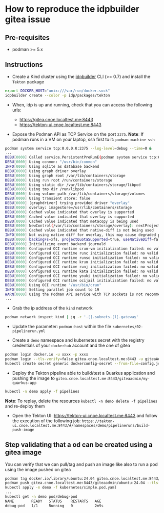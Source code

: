 # How to reproduce the idpbuilder gitea issue

## Pre-requisites

- podman >= 5.x

## Instructions

- Create a Kind cluster using the [idpbuilder](https://github.com/cnoe-io/idpbuilder/) CLI (>= 0.7) and install the `Tekton` package

```bash
export DOCKER_HOST="unix:///var/run/docker.sock"
idpbuilder create --color -p idp/packages/tekton
```

- When, idp is up and running, check that you can access the following urls:

  - https://gitea.cnoe.localtest.me:8443
  - https://tekton-ui.cnoe.localtest.me:8443


- Expose the Podman API as TCP Service on the port `2375`.
**Note**: If podman runs in a VM on your laptop, ssh first to it: `podman machine ssh`
```bash
podman system service tcp:0.0.0.0:2375 --log-level=debug --time=0 &
...
DEBU[0000] Called service.PersistentPreRunE(podman system service tcp:0.0.0.0:2375 --log-level=debug --time=0)
DEBU[0000] Using conmon: "/usr/bin/conmon"
INFO[0000] Using sqlite as database backend
DEBU[0000] Using graph driver overlay
DEBU[0000] Using graph root /var/lib/containers/storage
DEBU[0000] Using run root /run/containers/storage
DEBU[0000] Using static dir /var/lib/containers/storage/libpod
DEBU[0000] Using tmp dir /run/libpod
DEBU[0000] Using volume path /var/lib/containers/storage/volumes
DEBU[0000] Using transient store: false
DEBU[0000] [graphdriver] trying provided driver "overlay"
DEBU[0000] overlay: imagestore=/usr/lib/containers/storage
DEBU[0000] Cached value indicated that overlay is supported
DEBU[0000] Cached value indicated that overlay is supported
DEBU[0000] Cached value indicated that metacopy is being used
DEBU[0000] NewControl(/var/lib/containers/storage/overlay): nextProjectID = 2420729484
DEBU[0000] Cached value indicated that native-diff is not being used
INFO[0000] Not using native diff for overlay, this may cause degraded performance for building images: kernel has CONFIG_OVERLAY_FS_REDIRECT_DIR enabled
DEBU[0000] backingFs=xfs, projectQuotaSupported=true, useNativeDiff=false, usingMetacopy=true
DEBU[0000] Initializing event backend journald
DEBU[0000] Configured OCI runtime crun-vm initialization failed: no valid executable found for OCI runtime crun-vm: invalid argument
DEBU[0000] Configured OCI runtime runc initialization failed: no valid executable found for OCI runtime runc: invalid argument
DEBU[0000] Configured OCI runtime runsc initialization failed: no valid executable found for OCI runtime runsc: invalid argument
DEBU[0000] Configured OCI runtime krun initialization failed: no valid executable found for OCI runtime krun: invalid argument
DEBU[0000] Configured OCI runtime runj initialization failed: no valid executable found for OCI runtime runj: invalid argument
DEBU[0000] Configured OCI runtime kata initialization failed: no valid executable found for OCI runtime kata: invalid argument
DEBU[0000] Configured OCI runtime youki initialization failed: no valid executable found for OCI runtime youki: invalid argument
DEBU[0000] Configured OCI runtime ocijail initialization failed: no valid executable found for OCI runtime ocijail: invalid argument
DEBU[0000] Using OCI runtime "/usr/bin/crun"
INFO[0000] Setting parallel job count to 19
WARN[0000] Using the Podman API service with TCP sockets is not recommended, please see `podman system service` manpage for details
...
```
- Grab the ip address of the `kind` network
```bash
podman network inspect kind | jq -r '.[].subnets.[1].gateway' 
```
- Update the parameter: `podman-host` within the file `kubernetes/02-pipelinerun.yml` 

- Create a `demo` namespace and kubernetes secret with the registry credentials of your `dockerhub` account and the one of gitea
```bash
podman login docker.io -u xxxx -p xxxx
podman login --tls-verify=false gitea.cnoe.localtest.me:8443 -u giteaAdmin -p $(idpbuilder get secrets -o json -p gitea | jq -r '.[].data.password')
kubectl create secret generic dockerconfig-secret --from-file=config.json=$HOME/.config/containers/auth.json -n demo
```

- Deploy the Tekton pipeline able to build/test a Quarkus application and pushing the image
  to `gitea.cnoe.localtest.me:8443/giteaadmin/my-quarkus-app`
```bash
kubectl -n demo apply -f pipelines
```
**Note**: To replay, delete the resources `kubectl -n demo delete -f pipelines` and re-deploy them

- Open the Tekton UI: https://tekton-ui.cnoe.localtest.me:8443 and follow the execution of the following job: `https://tekton-ui.cnoe.localtest.me:8443/#/namespaces/demo/pipelineruns/build-push-image`

## Step validating that a od can be created using a gitea image

You can verify that we can pull/tag and push an image like also to run a pod using the image pushed on gitea
```bash
podman tag docker.io/library/ubuntu:24.04 gitea.cnoe.localtest.me:8443/giteaadmin/ubuntu:24.04
podman push gitea.cnoe.localtest.me:8443/giteaadmin/ubuntu:24.04 --tls-verify=false
kubectl apply -n demo -f kubernetes/simple.pod.yaml
...
kubectl get -n demo pod/debug-pod
NAME        READY   STATUS    RESTARTS   AGE
debug-pod   1/1     Running   0          2m9s
```


